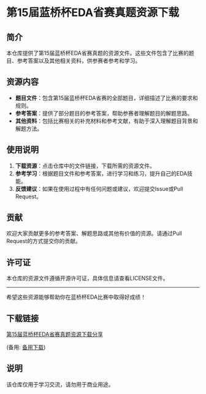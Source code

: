 # 第15届蓝桥杯EDA省赛真题资源下载

## 简介

本仓库提供了第15届蓝桥杯EDA省赛真题的资源文件。这些文件包含了比赛的题目、参考答案以及其他相关资料，供参赛者参考和学习。

## 资源内容

- **题目文件**：包含第15届蓝桥杯EDA省赛的全部题目，详细描述了比赛的要求和规则。
- **参考答案**：提供了部分题目的参考答案，帮助参赛者理解题目的解题思路。
- **其他资料**：包括比赛相关的补充材料和参考文献，有助于深入理解题目背景和解题方法。

## 使用说明

1. **下载资源**：点击仓库中的文件链接，下载所需的资源文件。
2. **参考学习**：根据题目文件和参考答案，进行学习和练习，提升自己的EDA技能。
3. **反馈建议**：如果在使用过程中有任何问题或建议，欢迎提交Issue或Pull Request。

## 贡献

欢迎大家贡献更多的参考答案、解题思路或其他有价值的资源。请通过Pull Request的方式提交你的贡献。

## 许可证

本仓库的资源文件遵循开源许可证，具体信息请查看LICENSE文件。

---

希望这些资源能够帮助你在蓝桥杯EDA比赛中取得好成绩！

## 下载链接
[第15届蓝桥杯EDA省赛真题资源下载分享](https://pan.quark.cn/s/4ab12ad09552) 

(备用: [备用下载](https://pan.baidu.com/s/1iqKA5FCqzRlwXiYJHb1AdA?pwd=1234))

## 说明

该仓库仅用于学习交流，请勿用于商业用途。

